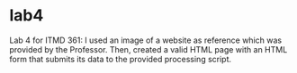 # lab4
Lab 4 for ITMD 361:
I used an image of a website as reference which was provided by the Professor. Then, created a valid HTML page with an HTML form that submits its data to the provided processing script. 


